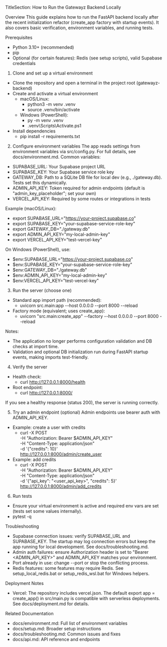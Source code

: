 TitleSection: How to Run the Gatewayz Backend Locally

Overview
This guide explains how to run the FastAPI backend locally after the recent initialization refactor (create_app factory with startup events). It also covers basic verification, environment variables, and running tests.

Prerequisites
- Python 3.10+ (recommended)
- pip
- Optional (for certain features): Redis (see setup scripts), valid Supabase credentials

1) Clone and set up a virtual environment
- Clone the repository and open a terminal in the project root (gatewayz-backend)
- Create and activate a virtual environment
  - macOS/Linux:
    - python3 -m venv .venv
    - source .venv/bin/activate
  - Windows (PowerShell):
    - py -m venv .venv
    - .venv\Scripts\Activate.ps1
- Install dependencies
  - pip install -r requirements.txt

2) Configure environment variables
The app reads settings from environment variables via src/config.py. For full details, see docs/environment.md. Common variables:
- SUPABASE_URL: Your Supabase project URL
- SUPABASE_KEY: Your Supabase service role key
- GATEWAY_DB: Path to a SQLite DB file for local dev (e.g., ./gateway.db). Tests set this dynamically.
- ADMIN_API_KEY: Token required for admin endpoints (default is "admin_key_placeholder"; set your own)
- VERCEL_API_KEY: Required by some routes or integrations in tests

Example (macOS/Linux):
- export SUPABASE_URL="https://your-project.supabase.co"
- export SUPABASE_KEY="your-supabase-service-role-key"
- export GATEWAY_DB="./gateway.db"
- export ADMIN_API_KEY="my-local-admin-key"
- export VERCEL_API_KEY="test-vercel-key"

On Windows (PowerShell), use:
- $env:SUPABASE_URL="https://your-project.supabase.co"
- $env:SUPABASE_KEY="your-supabase-service-role-key"
- $env:GATEWAY_DB="./gateway.db"
- $env:ADMIN_API_KEY="my-local-admin-key"
- $env:VERCEL_API_KEY="test-vercel-key"

3) Run the server (choose one)
- Standard app import path (recommended):
  - uvicorn src.main:app --host 0.0.0.0 --port 8000 --reload
- Factory mode (equivalent; uses create_app):
  - uvicorn "src.main:create_app" --factory --host 0.0.0.0 --port 8000 --reload

Notes:
- The application no longer performs configuration validation and DB checks at import time.
- Validation and optional DB initialization run during FastAPI startup events, making imports test-friendly.

4) Verify the server
- Health check:
  - curl http://127.0.0.1:8000/health
- Root endpoint:
  - curl http://127.0.0.1:8000/

If you see a healthy response (status 200), the server is running correctly.

5) Try an admin endpoint (optional)
Admin endpoints use bearer auth with ADMIN_API_KEY.
- Example: create a user with credits
  - curl -X POST \
    -H "Authorization: Bearer $ADMIN_API_KEY" \
    -H "Content-Type: application/json" \
    -d '{"credits": 10}' \
    http://127.0.0.1:8000/admin/create_user
- Example: add credits
  - curl -X POST \
    -H "Authorization: Bearer $ADMIN_API_KEY" \
    -H "Content-Type: application/json" \
    -d '{"api_key": "<user_api_key>", "credits": 5}' \
    http://127.0.0.1:8000/admin/add_credits

6) Run tests
- Ensure your virtual environment is active and required env vars are set (tests set some values internally).
- pytest -q

Troubleshooting
- Supabase connection issues: verify SUPABASE_URL and SUPABASE_KEY. The startup may log connection errors but keep the app running for local development. See docs/troubleshooting.md.
- Admin auth failures: ensure Authorization header is set to "Bearer <ADMIN_API_KEY>" and ADMIN_API_KEY matches your environment.
- Port already in use: change --port or stop the conflicting process.
- Redis features: some features may require Redis. See setup_local_redis.bat or setup_redis_wsl.bat for Windows helpers.

Deployment Notes
- Vercel: The repository includes vercel.json. The default export app = create_app() in src/main.py is compatible with serverless deployments. See docs/deployment.md for details.

Related Documentation
- docs/environment.md: Full list of environment variables
- docs/setup.md: Broader setup instructions
- docs/troubleshooting.md: Common issues and fixes
- docs/api.md: API reference and endpoints
